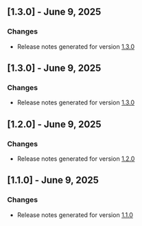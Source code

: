 ## [1.3.0] - June 9, 2025

### Changes
- Release notes generated for version [1.3.0](./.release-notes/1.3.0/release.md)

## [1.3.0] - June 9, 2025

### Changes
- Release notes generated for version [1.3.0](./.release-notes/1.3.0/release.md)

## [1.2.0] - June 9, 2025

### Changes
- Release notes generated for version [1.2.0](./.release-notes/1.2.0/release.md)

## [1.1.0] - June 9, 2025

### Changes
- Release notes generated for version [1.1.0](./.release-notes/1.1.0/release.md)

